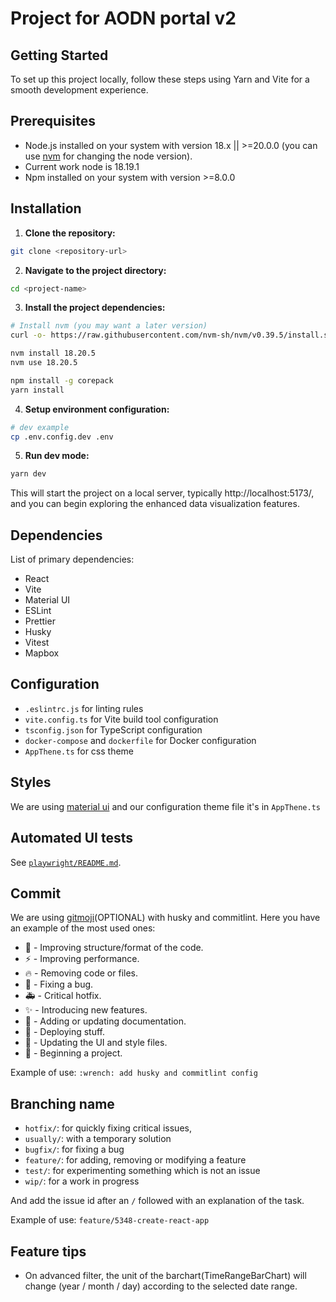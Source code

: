 # Project for AODN portal v2

## Getting Started

To set up this project locally, follow these steps using Yarn and Vite for a smooth development experience.

## Prerequisites

- Node.js installed on your system with version 18.x || >=20.0.0 (you can use [nvm](https://github.com/nvm-sh/nvm) for changing the node version).
- Current work node is 18.19.1
- Npm installed on your system with version >=8.0.0

## Installation

1. **Clone the repository:**

```bash
git clone <repository-url>
```

2. **Navigate to the project directory:**

```bash
cd <project-name>
```

3. **Install the project dependencies:**

```bash
# Install nvm (you may want a later version)
curl -o- https://raw.githubusercontent.com/nvm-sh/nvm/v0.39.5/install.sh | bash

nvm install 18.20.5
nvm use 18.20.5

npm install -g corepack
yarn install
```

4. **Setup environment configuration:**

```bash
# dev example
cp .env.config.dev .env
```

5. **Run dev mode:**

```bash
yarn dev
```

This will start the project on a local server, typically http://localhost:5173/, and you can begin exploring the enhanced data visualization features.

## Dependencies

List of primary dependencies:

- React
- Vite
- Material UI
- ESLint
- Prettier
- Husky
- Vitest
- Mapbox

## Configuration

- `.eslintrc.js` for linting rules
- `vite.config.ts` for Vite build tool configuration
- `tsconfig.json` for TypeScript configuration
- `docker-compose` and `dockerfile` for Docker configuration
- `AppThene.ts` for css theme

## Styles

We are using [material ui](https://mui.com/material-ui/) and our configuration theme file it's in `AppThene.ts`

## Automated UI tests

See [`playwright/README.md`](./playwright/README.md).

## Commit

We are using [gitmoji](https://gitmoji.dev/)(OPTIONAL) with husky and commitlint. Here you have an example of the most used ones:

- :art: - Improving structure/format of the code.
- :zap: - Improving performance.
- :fire: - Removing code or files.
- :bug: - Fixing a bug.
- :ambulance: - Critical hotfix.
- :sparkles: - Introducing new features.
- :memo: - Adding or updating documentation.
- :rocket: - Deploying stuff.
- :lipstick: - Updating the UI and style files.
- :tada: - Beginning a project.

Example of use:
`:wrench: add husky and commitlint config`

## Branching name

- `hotfix/`: for quickly fixing critical issues,
- `usually/`: with a temporary solution
- `bugfix/`: for fixing a bug
- `feature/`: for adding, removing or modifying a feature
- `test/`: for experimenting something which is not an issue
- `wip/`: for a work in progress

And add the issue id after an `/` followed with an explanation of the task.

Example of use:
`feature/5348-create-react-app`

## Feature tips

- On advanced filter, the unit of the barchart(TimeRangeBarChart) will change (year / month / day) according to the selected date range.
